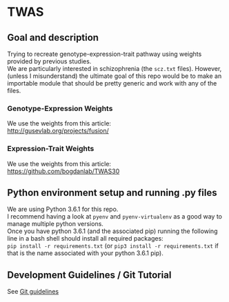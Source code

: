 # TWAS
## Goal and description
Trying to recreate genotype-expression-trait pathway using weights provided by
previous studies.  
We are particularly interested in schizophrenia (the ``scz.txt`` files). However,
(unless I misunderstand) the ultimate goal of this repo would be to make an 
importable module that should be pretty generic and work with any of the files.

### Genotype-Expression Weights
We use the weights from this article:  
http://gusevlab.org/projects/fusion/

### Expression-Trait Weights
We use the weights from this article:  
https://github.com/bogdanlab/TWAS30

## Python environment setup and running .py files
We are using Python 3.6.1 for this repo.  
I recommend having a look at ``pyenv`` and ``pyenv-virtualenv`` as a good way to
manage multiple python versions.  
Once you have python 3.6.1 (and the associated pip) running the following line
in a bash shell should install all required packages:  
``pip install -r requirements.txt`` (or `pip3 install -r requirements.txt` if that is the
name associated with your python 3.6.1 pip).

## Development Guidelines / Git Tutorial
See [Git guidelines](documentation/GIT_GUIDELINES.md)
